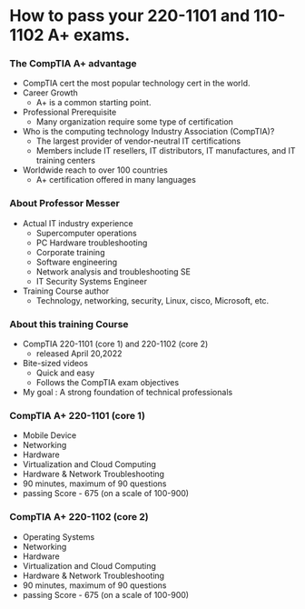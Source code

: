 # How to pass your 220-1101 and 110-1102 A+ exams.

### The CompTIA A+ advantage

- CompTIA cert the most popular technology cert in the world.
- Career Growth
	- A+ is a common starting point.
- Professional Prerequisite
	- Many organization require some type of certification
- Who is the computing technology Industry Association (CompTIA)?
	- The largest provider of vendor-neutral IT certifications
	- Members include IT resellers, IT distributors, IT manufactures, and IT training centers
- Worldwide reach to over 100 countries
	- A+ certification offered in many languages
### About Professor Messer

- Actual IT industry experience
	- Supercomputer operations
	- PC Hardware troubleshooting
	- Corporate training
	- Software engineering
	- Network analysis and troubleshooting SE
	- IT Security Systems Engineer
- Training Course author
	- Technology, networking, security, Linux, cisco, Microsoft, etc.
### About this training Course

- CompTIA 220-1101 (core 1) and 220-1102 (core 2)
	- released April 20,2022
- Bite-sized videos
	- Quick and easy
	- Follows the CompTIA exam objectives
- My goal : A strong foundation of technical professionals
### CompTIA A+ 220-1101 (core 1)

- Mobile Device
- Networking
- Hardware
- Virtualization and Cloud Computing
- Hardware & Network Troubleshooting
- 90 minutes, maximum of 90 questions
- passing Score - 675 (on a scale of 100-900)
### CompTIA A+ 220-1102 (core 2)

- Operating Systems
- Networking
- Hardware
- Virtualization and Cloud Computing
- Hardware & Network Troubleshooting
- 90 minutes, maximum of 90 questions
- passing Score - 675 (on a scale of 100-900)